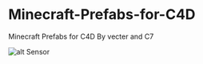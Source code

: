 # Minecraft-Prefabs-for-C4D
Minecraft Prefabs for C4D By vecter and C7

![alt Sensor](https://github.com/vecterIFI/Minecraft-Prefabs-for-C4D/raw/master/img/Sensor.png)


